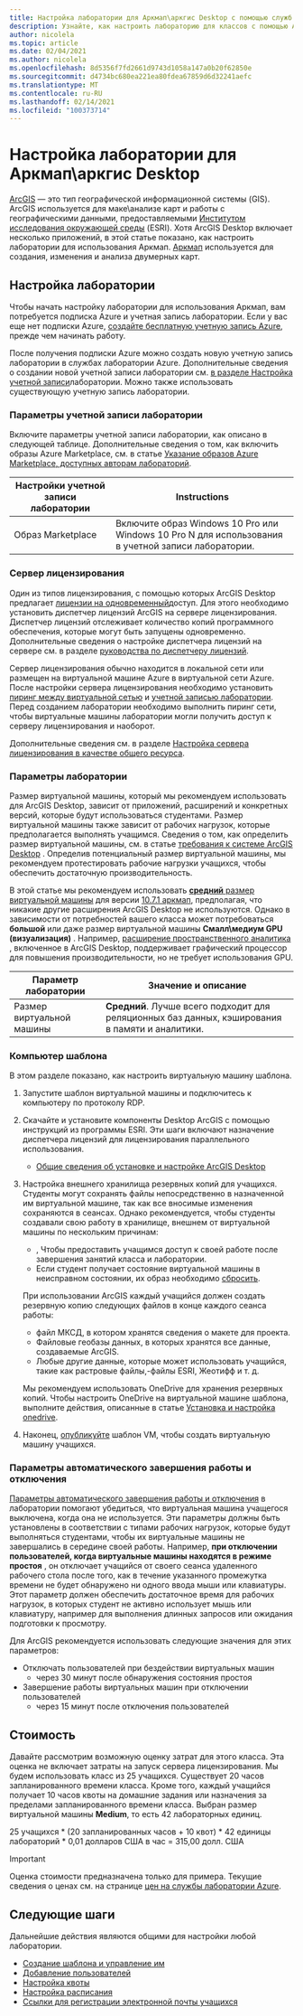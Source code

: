 ```yaml
---
title: Настройка лаборатории для Аркмап\аркгис Desktop с помощью служб лаборатории Azure | Документация Майкрософт
description: Узнайте, как настроить лабораторию для классов с помощью ArcGIS.
author: nicolela
ms.topic: article
ms.date: 02/04/2021
ms.author: nicolela
ms.openlocfilehash: 8d5356f7fd2661d9743d1058a147a0b20f62850e
ms.sourcegitcommit: d4734bc680ea221ea80fdea67859d6d32241aefc
ms.translationtype: MT
ms.contentlocale: ru-RU
ms.lasthandoff: 02/14/2021
ms.locfileid: "100373714"
---
```

# <a name="set-up-a-lab-for-arcmaparcgis-desktop"></a>Настройка лаборатории для Аркмап\аркгис Desktop

[ArcGIS](https://www.esri.com/en-us/arcgis/products/arcgis-solutions/overview) — это тип географической информационной системы (GIS).  ArcGIS используется для маке\анализе карт и работы с географическими данными, предоставляемыми [Институтом исследования окружающей среды](https://www.esri.com/en-us/home) (ESRI).  Хотя ArcGIS Desktop включает несколько приложений, в этой статье показано, как настроить лаборатории для использования Аркмап.  [Аркмап](https://desktop.arcgis.com/en/arcmap/latest/map/main/what-is-arcmap-.htm) используется для создания, изменения и анализа двумерных карт.

## <a name="lab-configuration"></a>Настройка лаборатории

Чтобы начать настройку лаборатории для использования Аркмап, вам потребуется подписка Azure и учетная запись лаборатории.  Если у вас еще нет подписки Azure, [создайте бесплатную учетную запись Azure](https://azure.microsoft.com/free/), прежде чем начинать работу.

После получения подписки Azure можно создать новую учетную запись лаборатории в службах лаборатории Azure.  Дополнительные сведения о создании новой учетной записи лаборатории см. [в разделе Настройка учетной записи](tutorial-setup-lab-account.md)лаборатории.  Можно также использовать существующую учетную запись лаборатории.

### <a name="lab-account-settings"></a>Параметры учетной записи лаборатории

Включите параметры учетной записи лаборатории, как описано в следующей таблице.  Дополнительные сведения о том, как включить образы Azure Marketplace, см. в статье [Указание образов Azure Marketplace, доступных авторам лабораторий](https://docs.microsoft.com/azure/lab-services/specify-marketplace-images).

| Настройки учетной записи лаборатории | Instructions |
| ------------------- | ------------ |
|Образ Marketplace| Включите образ Windows 10 Pro или Windows 10 Pro N для использования в учетной записи лаборатории.|

### <a name="licensing-server"></a>Сервер лицензирования

Один из типов лицензирования, с помощью которых ArcGIS Desktop предлагает [лицензии на одновременный](https://desktop.arcgis.com/en/license-manager/latest/license-manager-basics.htm)доступ.  Для этого необходимо установить диспетчер лицензий ArcGIS на сервере лицензирования.  Диспетчер лицензий отслеживает количество копий программного обеспечения, которые могут быть запущены одновременно.  Дополнительные сведения о настройке диспетчера лицензий на сервере см. в разделе [руководства по диспетчеру лицензий](https://desktop.arcgis.com/en/license-manager/latest/welcome.htm).

Сервер лицензирования обычно находится в локальной сети или размещен на виртуальной машине Azure в виртуальной сети Azure.  После настройки сервера лицензирования необходимо установить [пиринг между виртуальной сетью](https://docs.microsoft.com/azure/lab-services/how-to-connect-peer-virtual-network) и [учетной записью лаборатории](https://docs.microsoft.com/azure/lab-services/tutorial-setup-lab-account).  Перед созданием лаборатории необходимо выполнить пиринг сети, чтобы виртуальные машины лаборатории могли получить доступ к серверу лицензирования и наоборот.

Дополнительные сведения см. в разделе [Настройка сервера лицензирования в качестве общего ресурса](how-to-create-a-lab-with-shared-resource.md).

### <a name="lab-settings"></a>Параметры лаборатории

Размер виртуальной машины, который мы рекомендуем использовать для ArcGIS Desktop, зависит от приложений, расширений и конкретных версий, которые будут использоваться студентами.  Размер виртуальной машины также зависит от рабочих нагрузок, которые предполагается выполнять учащимся.  Сведения о том, как определить размер виртуальной машины, см. в статье [требования к системе ArcGIS Desktop](https://desktop.arcgis.com/en/system-requirements/latest/arcgis-desktop-system-requirements.htm) .  Определив потенциальный размер виртуальной машины, мы рекомендуем протестировать рабочие нагрузки учащихся, чтобы обеспечить достаточную производительность.

В этой статье мы рекомендуем использовать [ **средний** размер виртуальной машины](administrator-guide.md#vm-sizing) для версии [10.7.1 аркмап](https://desktop.arcgis.com/en/system-requirements/10.7/arcgis-desktop-system-requirements.htm), предполагая, что никакие другие расширения ArcGIS Desktop не используются.  Однако в зависимости от потребностей вашего класса может потребоваться **большой** или даже размер виртуальной машины **Смалл\медиум GPU (визуализация)** .  Например, [расширение пространственного аналитика](https://desktop.arcgis.com/en/arcmap/latest/tools/spatial-analyst-toolbox/gpu-processing-with-spatial-analyst.htm) , включенное в ArcGIS Desktop, поддерживает графический процессор для повышения производительности, но не требует использования GPU.

| Параметр лаборатории | Значение и описание |
| ------------ | ------------------ |
|Размер виртуальной машины| **Средний**.  Лучше всего подходит для реляционных баз данных, кэширования в памяти и аналитики.|  

### <a name="template-machine"></a>Компьютер шаблона

В этом разделе показано, как настроить виртуальную машину шаблона.

1.  Запустите шаблон виртуальной машины и подключитесь к компьютеру по протоколу RDP.

2.  Скачайте и установите компоненты Desktop ArcGIS с помощью инструкций из программы ESRI.  Эти шаги включают назначение диспетчера лицензий для лицензирования параллельного использования. 
    - [Общие сведения об установке и настройке ArcGIS Desktop](https://desktop.arcgis.com/en/arcmap/latest/get-started/installation-guide/introduction.htm)

3.  Настройка внешнего хранилища резервных копий для учащихся.  Студенты могут сохранять файлы непосредственно в назначенной им виртуальной машине, так как все вносимые изменения сохраняются в сеансах.  Однако рекомендуется, чтобы студенты создавали свою работу в хранилище, внешнем от виртуальной машины по нескольким причинам:
    - , Чтобы предоставить учащимся доступ к своей работе после завершения занятий класса и лаборатории.  
    - Если студент получает состояние виртуальной машины в неисправном состоянии, их образ необходимо [сбросить](how-to-set-virtual-machine-passwords.md#reset-vms).

    При использовании ArcGIS каждый учащийся должен создать резервную копию следующих файлов в конце каждого сеанса работы:

    - файл МКСД, в котором хранятся сведения о макете для проекта.
    - Файловые геобазы данных, в которых хранятся все данные, создаваемые ArcGIS.
    - Любые другие данные, которые может использовать учащийся, такие как растровые файлы,-файлы ESRI, Жеотифф и т. д.

    Мы рекомендуем использовать OneDrive для хранения резервных копий.  Чтобы настроить OneDrive на виртуальной машине шаблона, выполните действия, описанные в статье [Установка и настройка onedrive](how-to-prepare-windows-template.md#install-and-configure-onedrive). 

4.  Наконец, [опубликуйте](how-to-create-manage-template.md#publish-the-template-vm) шаблон VM, чтобы создать виртуальную машину учащихся.

### <a name="auto-shutdown-and-disconnect-settings"></a>Параметры автоматического завершения работы и отключения

[Параметры автоматического завершения работы и отключения](cost-management-guide.md#automatic-shutdown-settings-for-cost-control) в лаборатории помогают убедиться, что виртуальная машина учащегося выключена, когда она не используется.  Эти параметры должны быть установлены в соответствии с типами рабочих нагрузок, которые будут выполняться студентами, чтобы их виртуальные машины не завершались в середине своей работы.  Например, **при отключении пользователей, когда виртуальные машины находятся в режиме простоя** , он отключает учащийся от своего сеанса удаленного рабочего стола после того, как в течение указанного промежутка времени не будет обнаружено ни одного ввода мыши или клавиатуры.  Этот параметр должен обеспечить достаточное время для рабочих нагрузок, в которых студент не активно использует мышь или клавиатуру, например для выполнения длинных запросов или ожидания подготовки к просмотру.

Для ArcGIS рекомендуется использовать следующие значения для этих параметров:
- Отключать пользователей при бездействии виртуальных машин
    - через 30 минут после обнаружения состояния простоя
- Завершение работы виртуальных машин при отключении пользователей
    - через 15 минут после отключения пользователей

## <a name="cost"></a>Стоимость

Давайте рассмотрим возможную оценку затрат для этого класса. Эта оценка не включает затраты на запуск сервера лицензирования. Мы будем использовать класс из 25 учащихся. Существует 20 часов запланированного времени класса. Кроме того, каждый учащийся получает 10 часов квоты на домашние задания или назначения за пределами запланированного времени класса. Выбран размер виртуальной машины **Medium**, то есть 42 лабораторных единиц.

25 учащихся \* (20 запланированных часов + 10 квот) \* 42 единицы лабораторий * 0,01 долларов США в час = 315,00 долл. США

>[!IMPORTANT]
> Оценка стоимости предназначена только для примера.  Текущие сведения о ценах см. на странице [цен на службы лаборатории Azure](https://azure.microsoft.com/pricing/details/lab-services/).  

## <a name="next-steps"></a>Следующие шаги

Дальнейшие действия являются общими для настройки любой лаборатории.

- [Создание шаблона и управление им](how-to-create-manage-template.md)
- [Добавление пользователей](tutorial-setup-classroom-lab.md#add-users-to-the-lab)
- [Настройка квоты](how-to-configure-student-usage.md#set-quotas-for-users)
- [Настройка расписания](tutorial-setup-classroom-lab.md#set-a-schedule-for-the-lab)
- [Ссылки для регистрации электронной почты учащихся](how-to-configure-student-usage.md#send-invitations-to-users)